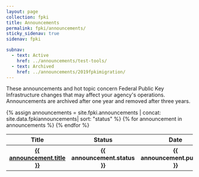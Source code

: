 ```yaml
---
layout: page
collection: fpki
title: Announcements
permalink: fpki/announcements/
sticky_sidenav: true
sidenav: fpki

subnav:
  - text: Active
    href: ../announcements/test-tools/
  - text: Archived
    href: ../announcements/2019fpkimigration/
---
```


These announcements and hot topic concern Federal Public Key Infrastructure changes that may affect your agency's operations. Announcements are archived after one year and removed after three years.

<table class="usa-table--borderless announce-table">
  <thead class="usa-sr-only">
    <tr>
      <th data-sortable scope="col" role="columnheader">Title</th>
      <th data-sortable scope="col" role="columnheader">Status</th>
      <th data-sortable scope="col" role="columnheader">Date</th>
      <th data-sortable scope="col" role="columnheader">Description</th>
    </tr>
  </thead>
  <tbody>
    {% assign announcements = site.fpki.announcements | concat: site.data.fpkiannouncements| sort: "status" %}
    {% for announcement in announcements %}
        <tr>
          <th scope="row"><a href="{{ announcement.url | relative_url }}">{{ announcement.title }}</a></th>
          <th scope="row">{{ announcement.status }}</th>
          <th scope="row">{{ announcement.pubDate }}</th>
          <th scope="row">{{ announcement.description }}</td>
        </tr>
    {% endfor %}
  </tbody>
</table>
